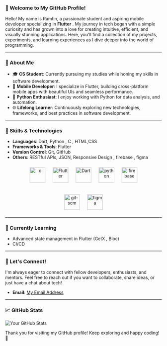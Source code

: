 ### 🌟 Welcome to My GitHub Profile!

Hello! My name is Ramtin, a passionate student and aspiring mobile developer specializing in **Flutter** . My journey in tech began with a simple curiosity and has grown into a love for creating intuitive, efficient, and visually stunning applications. Here, you'll find a collection of my projects, experiments, and learning experiences as I dive deeper into the world of programming.

---

### 🚀 About Me

- 🎓 **CS Student**: Currently pursuing my studies while honing my skills in software development.
- 📱 **Mobile Developer**: I specialize in Flutter, building cross-platform mobile apps with beautiful UIs and seamless performance.
- 🐍 **Python Enthusiast**: I enjoy working with Python for  data analysis, and automation.
- 🌐 **Lifelong Learner**: Continuously exploring new technologies, frameworks, and best practices in software development.

---

### 🔧 Skills & Technologies

- **Languages**: Dart, Python , C , HTML,CSS
- **Frameworks & Tools**: Flutter
- **Version Control**: Git, GitHub
- **Others**: RESTful APIs, JSON, Responsive Design , firebase , figma 
 
<div align="center">  
 <img style="margin: 10px" src="https://profilinator.rishav.dev/skills-assets/c-original.svg" alt="c" height="50" />  
<img style="margin: 10px" src="https://profilinator.rishav.dev/skills-assets/flutterio-icon.svg" alt="Flutter" height="50" />  
<img style="margin: 10px" src="https://profilinator.rishav.dev/skills-assets/dartlang-icon.svg" alt="Dart" height="50" />  
<img style="margin: 10px" src="https://profilinator.rishav.dev/skills-assets/python-original.svg" alt="python" height="50" />  
<img style="margin: 10px" src="https://profilinator.rishav.dev/skills-assets/firebase.png" alt="firebase" height="50" /> 
 <br>
 <br>
<img style="margin: 10px" src="https://profilinator.rishav.dev/skills-assets/git-scm-icon.svg" alt="git-scm" height="50" />  
<img style="margin: 10px" src="https://profilinator.rishav.dev/skills-assets/figma-icon.svg" alt="figma" height="50" />  
</div>

</td><td valign="top" width="33%">


---

### 🌱 Currently Learning

- Advanced state management in Flutter (GetX , Bloc)
- CI/CD

---

### 💬 Let's Connect!

I'm always eager to connect with fellow developers, enthusiasts, and mentors. Feel free to reach out if you want to collaborate, share ideas, or just have a chat about tech!

- **Email**: [My Email Address](mailto:ramtin.bor7hp@gmail.com)


---

### 📈 GitHub Stats

![Your GitHub Stats](https://github-readme-stats.vercel.app/api?username=ramtinboreili&show_icons=true&theme=radical)

Thank you for visiting my GitHub profile! Keep exploring and happy coding! 🚀

